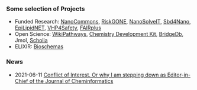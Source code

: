 ### Some selection of Projects

* Funded Research: [NanoCommons](https://github.com/nanocommons), [RiskGONE](https://github.com/h2020-riskgone), [NanoSolveIT](https://github.com/nanosolveIT/), [Sbd4Nano](https://github.com/h2020-sbd4nano), [EpiLipidNET](https://www.epilipid.net/), [VHP4Safety](https://twitter.com/vhp4safety), [FAIRplus](https://github.com/FAIRplus/the-fair-cookbook)
* Open Science: [WikiPathways](https://github.com/wikipathways), [Chemistry Development Kit](https://github.com/cdk), [BridgeDb](https://github.com/bridgedb), Jmol, [Scholia](https://github.com/wdscholia)
* ELIXIR: [Bioschemas](https://github.com/bioschemas/)

### News

* 2021-06-11 [Conflict of Interest. Or why I am stepping down as Editor-in-Chief of the Journal of Cheminformatics](https://twitter.com/egonwillighagen/status/1403299501947899907)

